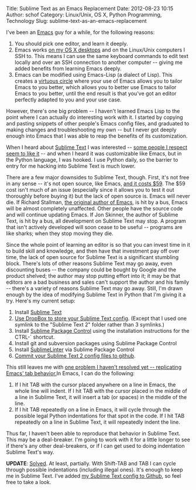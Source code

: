 Title: Sublime Text as an Emacs Replacement
Date: 2012-08-23 10:15
Author: schof
Category: Linux/Unix, OS X, Python Programming, Technology
Slug: sublime-text-as-an-emacs-replacement

I've been an [Emacs](http://www.gnu.org/software/emacs/) guy for a
while, for the following reasons:

1.  You should pick one editor, and learn it deeply.
2.  Emacs works [on my OS X desktops](http://emacsformacosx.com/) and on
    the Linux/Unix computers I SSH to. This means I can use the same
    keyboard commands to edit text locally and over an SSH connection to
    another computer -- giving me added benefits from learning Emacs
    deeply.
3.  Emacs can be modified using Emacs-Lisp (a dialect of Lisp). This
    creates a [virtuous
    circle](http://en.wikipedia.org/wiki/Virtuous_circle_and_vicious_circle) where
    your use of Emacs allows you to tailor Emacs to you better, which
    allows you to better use Emacs to tailor Emacs to you better, until
    the end result is that you've got an editor perfectly adapted to you
    and your use case.

However, there's one big problem -- I haven't learned Emacs Lisp to the
point where I can actually do interesting work with it. I started by
copying and pasting snippets of other people's Emacs config files, and
graduated to making changes and troubleshooting my own -- but I never
got deeply enough into Emacs that I was able to reap the benefits of its
customization.

When I heard about [Sublime Text](http://www.sublimetext.com/) I was
interested -- [some people I respect seem to like
it](http://www.marco.org/2012/08/10/next-text-editor) -- and when I
heard it was customizable like Emacs, but in the Python language, I was
hooked. I use Python daily, so the barrier to entry for me hacking into
Sublime Text is much lower.

There are a few major downsides to Sublime Text, though. First, it's not
free in any sense -- it's not open source, like Emacs, [and it costs
\$59](http://www.sublimetext.com/buy). The \$59 cost isn't much of an
issue (especially since it allows you to test it out thoroughly before
buying it) but the lack of open source is. Emacs will never die. If
Richard Stallman, [the original author of
Emacs](http://en.wikipedia.org/wiki/Emacs#History), is hit by a bus,
Emacs will be almost completely unaffected. Other people have the source
code and will continue updating Emacs. If Jon Skinner, the author of
Sublime Text, is hit by a bus, all development on Sublime Text may stop.
A program that isn't actively developed will soon cease to be useful --
programs are like sharks; when they stop moving they die.

Since the whole point of learning an editor is so that you can invest
time in it to build skill and knowledge, and then have that investment
pay off over time, the lack of open source for Sublime Text is a
significant stumbling block. There's lots of other reasons Sublime Text
may go away, even discounting buses -- the company could be bought by
Google and the product shelved; the author may stop putting effort into
it; it may be that editors are a bad business and sales can't support
the author and his family -- there's a variety of reasons Sublime Text
may go away. Still, I'm drawn enough by the idea of modifying Sublime
Text in Python that I'm giving it a try. Here's my current setup:

1.  Install [Sublime Text](http://www.sublimetext.com/2)
2.  [Use DropBox to store your Sublime Text
    config](http://wheels.onebuttonapps.net/2012/04/use-dropbox-to-store-your-sublime-text-2-settings/).
    (Except that I used one symlink to the "Sublime Text 2" folder
    rather than 3 symlinks.)
3.  Install [Sublime Package
    Control](http://wbond.net/sublime_packages/package_control/installation) using
    the installation instructions for the CTRL-\` shortcut.
4.  Install git and subversion packages using Sublime Package Control
5.  Install
    [SublimeLinter](https://github.com/SublimeLinter/SublimeLinter) via
    Sublime Package Control
6.  [Commit your Sublime Text 2 config files to
    github](http://www.sublimetext.com/forum/viewtopic.php?f=3&t=3259).

This still leaves me with [one problem I haven't resolved yet --
replicating Emacs' tab
behavior.](http://sublimetext.userecho.com/topic/123604-emacs-like-indentation/)In
Emacs, I can do the following:

1.  If I hit TAB with the cursor placed anywhere on a line in Emacs, the
    whole line will indent. If I hit TAB with the cursor placed in the
    middle of a line in Sublime Text, it will insert a tab (or spaces)
    in the middle of the line.
2.  If I hit TAB repeatedly on a line in Emacs, it will cycle through
    the possible legal Python indentations for that spot in the code. If
    I hit TAB repeatedly on a line in Sublime Text, it will repeatedly
    indent the line.

Thus far, I haven't been able to reproduce that behavior in Sublime
Text. This may be a deal-breaker. I'm going to work with it for a little
longer to see if there's any other deal-breakers, or if I can get used
to doing indentation Sublime Text's way.

**UPDATE**:
[Solved](http://sublimetext.userecho.com/topic/123604-emacs-like-indentation/).
At least, partially. With Shift-TAB and TAB I can cycle through possible
indentations (including illegal ones). It's enough to keep me in Sublime
Text. I've added [my Sublime Text config to
Github](https://github.com/johnmarkschofield/sublime_text_config), so
feel free to take a look.

